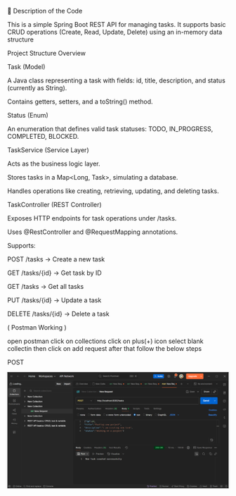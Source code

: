 📝 Description of the Code



This is a simple Spring Boot REST API for managing tasks.
It supports basic CRUD operations (Create, Read, Update, Delete)
using an in-memory data structure






Project Structure Overview






Task (Model)

A Java class representing a task with fields: id, title, description, and status (currently as String).

Contains getters, setters, and a toString() method.

Status (Enum)

An enumeration that defines valid task statuses: TODO, IN_PROGRESS, COMPLETED, BLOCKED.

TaskService (Service Layer)

Acts as the business logic layer.

Stores tasks in a Map<Long, Task>, simulating a database.

Handles operations like creating, retrieving, updating, and deleting tasks.

TaskController (REST Controller)

Exposes HTTP endpoints for task operations under /tasks.

Uses @RestController and @RequestMapping annotations.

Supports:

POST /tasks → Create a new task

GET /tasks/{id} → Get task by ID

GET /tasks → Get all tasks

PUT /tasks/{id} → Update a task

DELETE /tasks/{id} → Delete a task




( Postman Working )



open postman click on collections click on plus(+)
icon select blank collectin
then click on add request 
after that follow the below steps



POST


![image alt](https://github.com/My-Codes-21/160923733064-Mohammed_Sarfaraaz/blob/b5f24f48086361c98eb85ccaabbced42cd0a132b/post.png)


